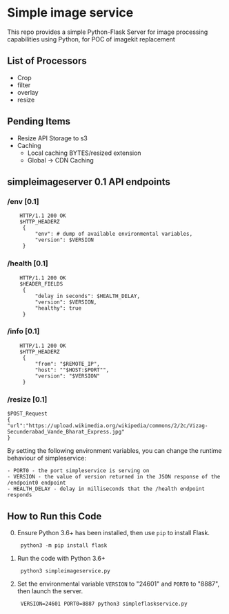 # Simple image service

This repo provides a simple Python-Flask Server for image processing capabilities using Python, for POC of imagekit replacement 


## List of Processors
* Crop
* filter
* overlay
* resize


## Pending Items
* Resize API Storage to s3
* Caching 
   * Local caching BYTES/resized extension
   * Global -> CDN Caching 


## simpleimageserver 0.1 API endpoints 

### /env [0.1]

        HTTP/1.1 200 OK
        $HTTP_HEADERZ
         {
             "env": # dump of available environmental variables,
             "version": $VERSION
         }


### /health [0.1]

        HTTP/1.1 200 OK
        $HEADER_FIELDS
         {
             "delay in seconds": $HEALTH_DELAY,
             "version": $VERSION,
             "healthy": true
         }


### /info [0.1]

        HTTP/1.1 200 OK
        $HTTP_HEADERZ
         {
             "from": "$REMOTE_IP",
             "host": ""$HOST:$PORT"",
             "version": "$VERSION"
         }

### /resize [0.1]
    $POST_Request
    {
    "url":"https://upload.wikimedia.org/wikipedia/commons/2/2c/Vizag-Secunderabad_Vande_Bharat_Express.jpg"
    }



By setting the following environment variables, you can change the runtime behaviour of simpleservice:

    - PORT0 - the port simpleservice is serving on
    - VERSION - the value of version returned in the JSON response of the /endpoint0 endpoint
    - HEALTH_DELAY - delay in milliseconds that the /health endpoint responds

## How to Run this Code

0. Ensure Python 3.6+ has been installed, then use `pip` to install Flask.

        python3 -m pip install flask

0. Run the code with Python 3.6+

        python3 simpleimageservice.py
        
0. Set the environmental variable `VERSION` to "24601" and `PORT0` to "8887", then launch the server.

        VERSION=24601 PORT0=8887 python3 simpleflaskservice.py
